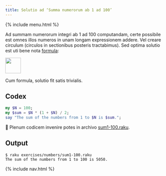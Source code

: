 ```yaml
---
title: Solutio ad ‘Summa numerorum ab 1 ad 100’
---
```


{% include menu.html %}

Ad summam numerorum integri ab 1 ad 100 computandam, certe possibile est omnes illos numeros in unam longam expressionem addere. Vel creare circulum (circulos in sectionibus posteris tractabimus). Sed optima solutio est uti bene nota [formula](https://en.wikipedia.org/wiki/1_%2B_2_%2B_3_%2B_4_%2B_⋯):

<div class="formula"><img src="sum.png" style="height: 3.5em; width: auto" /></div>

Cum formula, solutio fit satis trivialis.

## Codex

```raku
my $N = 100;
my $sum = $N * (1 + $N) / 2;
say "The sum of the numbers from 1 to $N is $sum.";
```

🦋 Plenum codicem invenire potes in archivo [sum1-100.raku](https://github.com/ash/raku-course/blob/master/exercises/numbers/sum1-100.raku).

## Output

```console
$ raku exercises/numbers/sum1-100.raku 
The sum of the numbers from 1 to 100 is 5050.
```

{% include nav.html %}